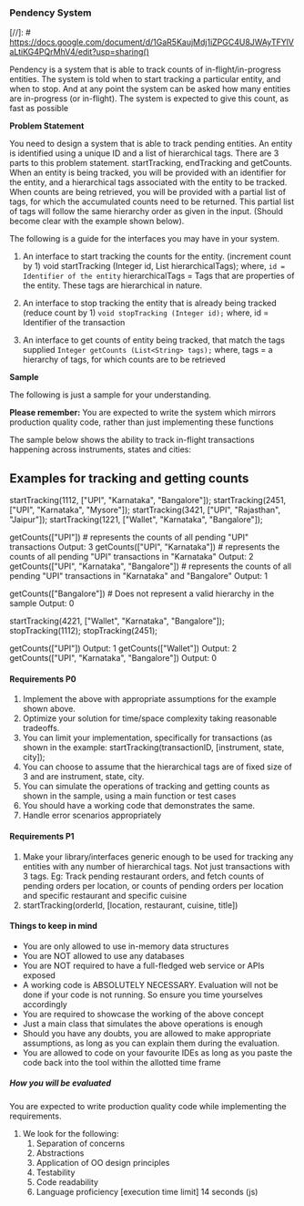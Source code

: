 ### **Pendency System**

[//]: # https://docs.google.com/document/d/1GaR5KaujMdj1iZPGC4U8JWAyTFYlVaLtiKG4PQrMhV4/edit?usp=sharing()

Pendency is a system that is able to track counts of in-flight/in-progress entities.
The system is told when to start tracking a particular entity, and when to stop. And at any point the system can be asked how many entities are in-progress (or in-flight). The system is expected to give this count, as fast as possible

**Problem Statement**

You need to design a system that is able to track pending entities.
An entity is identified using a unique ID and a list of hierarchical tags.
There are 3 parts to this problem statement. startTracking, endTracking and getCounts.
When an entity is being tracked, you will be provided with an identifier for the entity, and a hierarchical tags associated with the entity to be tracked.
When counts are being retrieved, you will be provided with a partial list of tags, for which the accumulated counts need to be returned. This partial list of tags will follow the same hierarchy order as given in the input. (Should become clear with the example shown below).

The following is a guide for the interfaces you may have in your system.

   1. An interface to start tracking the counts for the entity. (increment count by 1)
void startTracking (Integer id, List<String> hierarchicalTags);
where,
     `id = Identifier of the entity`
hierarchicalTags = Tags that are properties of the entity. These tags are hierarchical in nature.

   2. An interface to stop tracking the entity that is already being tracked (reduce count by 1)
      `void stopTracking (Integer id);`
      where,
      id = Identifier of the transaction

   3. An interface to get counts of entity being tracked, that match the tags supplied
       `Integer getCounts (List<String> tags);`
   where,
   tags = a hierarchy of tags, for which counts are to be retrieved


**Sample**

The following is just a sample for your understanding.

**Please remember:** You are expected to write the system which mirrors production quality code, rather than just implementing these functions

The sample below shows the ability to track in-flight transactions happening across instruments, states and cities:
## Examples for tracking and getting counts

startTracking(1112, ["UPI", "Karnataka", "Bangalore"]);
startTracking(2451, ["UPI", "Karnataka", "Mysore"]);
startTracking(3421, ["UPI", "Rajasthan", "Jaipur"]);
startTracking(1221, ["Wallet", "Karnataka", "Bangalore"]);

getCounts(["UPI"])   # represents the counts of all pending "UPI" transactions
Output: 3
getCounts(["UPI", "Karnataka"])  # represents the counts of all pending "UPI" transactions in "Karnataka"
Output: 2
getCounts(["UPI", "Karnataka", "Bangalore"]) # represents the counts of all pending "UPI" transactions in "Karnataka" and "Bangalore"
Output: 1

getCounts(["Bangalore"]) # Does not represent a valid hierarchy in the sample
Output: 0

startTracking(4221, ["Wallet", "Karnataka", "Bangalore"]);
stopTracking(1112);
stopTracking(2451);

getCounts(["UPI"])
Output: 1
getCounts(["Wallet"])
Output: 2
getCounts(["UPI", "Karnataka", "Bangalore"])
Output: 0


#### **Requirements P0**

1. Implement the above with appropriate assumptions for the example shown above.
2. Optimize your solution for time/space complexity taking reasonable tradeoffs.
3. You can limit your implementation, specifically for transactions (as shown in the example: startTracking(transactionID, [instrument, state, city]);
4. You can choose to assume that the hierarchical tags are of fixed size of 3 and are instrument, state, city.
5. You can simulate the operations of tracking and getting counts as shown in the sample, using a main function or test cases
6. You should have a working code that demonstrates the same.
7. Handle error scenarios appropriately

#### **Requirements P1**

1. Make your library/interfaces generic enough to be used for tracking any entities with any number of hierarchical tags. Not just transactions with 3 tags.
   Eg: Track pending restaurant orders, and fetch counts of pending orders per location, or counts of pending orders per location and specific restaurant and specific cuisine
2. startTracking(orderId, [location, restaurant, cuisine, title])

#### **Things to keep in mind**
* You are only allowed to use in-memory data structures
* You are NOT allowed to use any databases
* You are NOT required to have a full-fledged web service or APIs exposed
* A working code is ABSOLUTELY NECESSARY. Evaluation will not be done if your code is not running. So ensure you time yourselves accordingly
* You are required to showcase the working of the above concept
* Just a main class that simulates the above operations is enough
* Should you have any doubts, you are allowed to make appropriate assumptions, as long as you can explain them during the evaluation.
* You are allowed to code on your favourite IDEs as long as you paste the code back into the tool within the allotted time frame

##### **How you will be evaluated**

You are expected to write production quality code while implementing the requirements.
1. We look for the following:
   1. Separation of concerns
   2. Abstractions
   3. Application of OO design principles
   4. Testability
   5. Code readability
   6. Language proficiency
   [execution time limit] 14 seconds (js)



